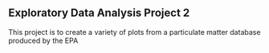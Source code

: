 Exploratory Data Analysis Project 2
----------

This project is to create a variety of plots from a particulate matter database produced by the EPA